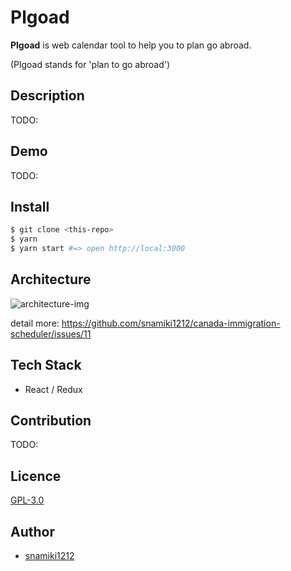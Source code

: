 # Plgoad

<b>Plgoad</b> is web calendar tool to help you to plan go abroad.

(Plgoad stands for 'plan to go abroad')

## Description

TODO:

## Demo

TODO:

## Install

```zsh
$ git clone <this-repo>
$ yarn
$ yarn start #=> open http://local:3000
```

## Architecture

![architecture-img](https://user-images.githubusercontent.com/26793088/106835692-a5320b00-664c-11eb-8fc6-6eba324c9f2c.jpg)

detail more: https://github.com/snamiki1212/canada-immigration-scheduler/issues/11

## Tech Stack

- React / Redux

## Contribution

TODO:

## Licence

[GPL-3.0](https://github.com/snamiki1212/canada-immigration-scheduler/blob/master/LICENSE.md)

## Author

- [snamiki1212](https://github.com/snamiki1212)
